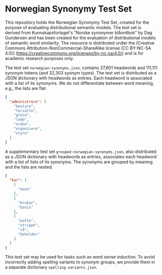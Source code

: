 # Norwegian Synonymy Test Set

This repository holds the Norwegian Synonymy Test Set, created for the purpose of evaluating 
distributional semantic models. The test set is derived from Kunnskapsforlaget's 
"Norske synonymer blåordbok" by Dag Gundersen and has been created for the evaluation of 
distributional models of semantic word similarity. The resource is distributed under 
the [Creative Commons Attribution-NonCommercial-ShareAlike license (CC BY-NC-SA 4.0)]
(https://creativecommons.org/licenses/by-nc-sa/4.0/) and is for academic research purposes only.

The test set ```norwegian-synonyms.json```, contains 27,601 headwords and 111,111 synonym tokens 
(and 32,303 syonym types). The test set is distributed as a JSON dictionary with headwords as 
entries. Each headword is associated with a list of its synonyms. We do not differentiate between
word meaning, e.g., the lists are flat:

```json
{
  "administrere": [
    "bestyre",
    "forvalte",
    "greie",
    "lede",
    "ordne",
    "organisere",
    "styre"
  ]
}
```

A supplementary test set ```grouped-norwegian-synonyms.json```, also distributed as a JSON 
dictionary with headwords as entries, associates each headword with a list of lists of its 
synonyms. The synonyms are grouped by meaning and the lists are nested:

```json
{
  "kar": [
    [
      "mann"
    ],
    [
      "brukar",
      "basis"
    ],
    [
      "potte",
      "strippe",
      "så",
      "beholder"
    ]
  ]
}
```

This test set may be used for tasks such as word sense induction. 
To avoid incorrectly adding spelling variants to synonym groups, 
we provide them in a separate dictionary ```spelling-variants.json```. 
